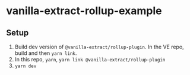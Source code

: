 # vanilla-extract-rollup-example

## Setup

1. Build dev version of `@vanilla-extract/rollup-plugin`. In the VE repo, build and then `yarn link`.
2. In this repo, `yarn`, `yarn link @vanilla-extract/rollup-plugin`
3. `yarn dev`
